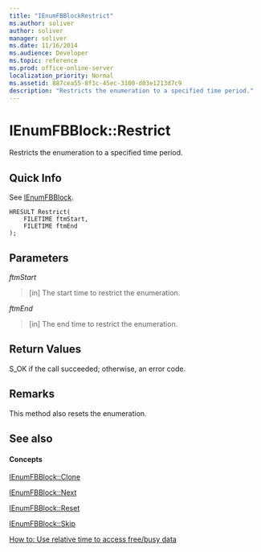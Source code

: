 ```yaml
---
title: "IEnumFBBlockRestrict"
ms.author: soliver
author: soliver
manager: soliver
ms.date: 11/16/2014
ms.audience: Developer
ms.topic: reference
ms.prod: office-online-server
localization_priority: Normal
ms.assetid: 887cea55-8f1c-45ec-3100-d03e1213d7c9
description: "Restricts the enumeration to a specified time period."
---
```


# IEnumFBBlock::Restrict

Restricts the enumeration to a specified time period.
  
## Quick Info

See [IEnumFBBlock](ienumfbblock.md).
  
```
HRESULT Restrict(  
    FILETIME ftmStart, 
    FILETIME ftmEnd 
);

```

## Parameters

 _ftmStart_
  
>  [in] The start time to restrict the enumeration. 
    
 _ftmEnd_
  
> [in] The end time to restrict the enumeration.
    
## Return Values

S_OK if the call succeeded; otherwise, an error code.
  
## Remarks

This method also resets the enumeration.
  
## See also

#### Concepts

[IEnumFBBlock::Clone](ienumfbblock-clone.md)
  
[IEnumFBBlock::Next](ienumfbblock-next.md)
  
[IEnumFBBlock::Reset](ienumfbblock-reset.md)
  
[IEnumFBBlock::Skip](ienumfbblock-skip.md)
  
[How to: Use relative time to access free/busy data](how-to-use-relative-time-to-access-free-busy-data.md)

